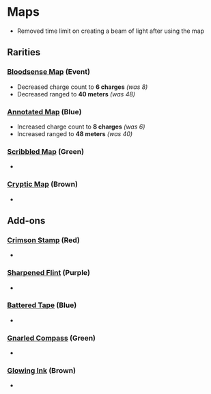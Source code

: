 # Maps

- Removed time limit on creating a beam of light after using the map


## Rarities

### [Bloodsense Map](<https://deadbydaylight.wiki.gg/wiki/Bloodsense_Map>) (Event)

- Decreased charge count to **6 charges** *(was 8)*
- Decreased ranged to **40 meters** *(was 48)*


### [Annotated Map](<https://deadbydaylight.wiki.gg/wiki/Annotated_Map>) (Blue)

- Increased charge count to **8 charges** *(was 6)*
- Increased ranged to **48 meters** *(was 40)*


### [Scribbled Map](<https://deadbydaylight.wiki.gg/wiki/Scribbled_Map>) (Green)

-


### [Cryptic Map](<https://deadbydaylight.wiki.gg/wiki/Cryptic_Map>) (Brown)

-


## Add-ons


### [Crimson Stamp](<https://deadbydaylight.wiki.gg/wiki/Crimson_Stamp>) (Red)

-


### [Sharpened Flint](<https://deadbydaylight.wiki.gg/wiki/Sharpened_Flint>) (Purple)

-


### [Battered Tape](<https://deadbydaylight.wiki.gg/wiki/Battered_Tape>) (Blue)

-


### [Gnarled Compass](<https://deadbydaylight.wiki.gg/wiki/Gnarled_Compass>) (Green)

-


### [Glowing Ink](<https://deadbydaylight.wiki.gg/wiki/Glowing_Ink>) (Brown)

-

